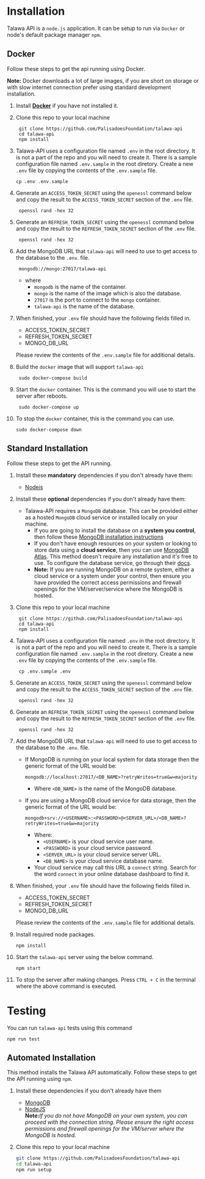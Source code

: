 # Installation

Talawa API is a `node.js` application. It can be setup to run via `Docker` or node's default package manager `npm`.

## Docker

Follow these steps to get the api running using Docker.

**Note:** Docker downloads a lot of large images, if you are short on storage or with slow internet connection prefer using standard development installation.

1. Install <strong>[Docker](https://docs.docker.com/get-docker/)</strong> if you have not installed it.
2. Clone this repo to your local machine

        git clone https://github.com/PalisadoesFoundation/talawa-api
        cd talawa-api
        npm install

3. Talawa-API uses a configuration file named `.env` in the root directory. It is not a part of the repo and you will need to create it. There is a sample configuration file named `.env.sample` in the root diretory. Create a new `.env` file by copying the contents of the `.env.sample` file.

       cp .env .env.sample

4. Generate an `ACCESS_TOKEN_SECRET` using the `openessl` command below and copy the result to the `ACCESS_TOKEN_SECRET` section of the `.env` file.

        openssl rand -hex 32

5. Generate an `REFRESH_TOKEN_SECRET` using the `openessl` command below and copy the result to the `REFRESH_TOKEN_SECRET` section of the `.env` file.

        openssl rand -hex 32

6. Add the MongoDB URL that `talawa-api` will need to use to get access to the database to the `.env`. file.

        mongodb://mongo:27017/talawa-api
      
   - where 
     - `mongodb` is the name of the container.
     - `mongo` is the name of the image which is also the database.
     - `27017` is the port to connect to the `mongo` container.
     - `talawa-api` is the name of the database.
   

7. When finished, your `.env` file should have the following fields filled in.

    - ACCESS_TOKEN_SECRET
    - REFRESH_TOKEN_SECRET
    - MONGO_DB_URL

    Please review the contents of the `.env.sample` file for additional details.

8. Build the `docker` image that will support `talawa-api`

        sudo docker-compose build

9. Start the `docker` container. This is the command you will use to start the server after reboots.

        sudo docker-compose up

10. To stop the `docker` container, this is the command you can use.

        sudo docker-compose down

## Standard Installation

Follow these steps to get the API running.

1. Install these **mandatory** dependencies if you don't already have them:
    - [Nodejs](https://nodejs.org/en/)
    
2. Install these **optional** dependencies if you don't already have them:
    - Talawa-API requires a `MongoDB` database. This can be provided either as a hosted `MongoDB` cloud service or installed locally on your machine.
       * If you are going to install the database on a **system you control**, then follow these [MongoDB installation instructions](https://docs.mongodb.com/manual/administration/install-community/) 
       * If you don't have enough resources on your system or looking to store data using a **cloud service**, then you can use [MongoDB Atlas](https://docs.atlas.mongodb.com/). This method doesn't require any installation and it's free to use. To configure the database service, go through their [docs](https://docs.atlas.mongodb.com/).
       * **Note:** If you are running MongoDB on a remote system, either a cloud service or a system under your control, then ensure you have provided the correct access permissions and firewall openings for the VM/server/service where the MongoDB is hosted.
3. Clone this repo to your local machine

        git clone https://github.com/PalisadoesFoundation/talawa-api
        cd talawa-api
        npm install

4. Talawa-API uses a configuration file named `.env` in the root directory. It is not a part of the repo and you will need to create it. There is a sample configuration file named `.env.sample` in the root diretory. Create a new `.env` file by copying the contents of the `.env.sample` file.

        cp .env.sample .env

5. Generate an `ACCESS_TOKEN_SECRET` using the `openessl` command below and copy the result to the `ACCESS_TOKEN_SECRET` section of the `.env` file.

        openssl rand -hex 32

6. Generate an `REFRESH_TOKEN_SECRET` using the `openessl` command below and copy the result to the `REFRESH_TOKEN_SECRET` section of the `.env` file.

        openssl rand -hex 32

7. Add the MongoDB URL that `talawa-api` will need to use to get access to the database to the `.env`. file.

    - If MongoDB is running on your local system for data storage then the generic format of the URL would be:

        ```
        mongodb://localhost:27017/<DB_NAME>?retryWrites=true&w=majority
        ```
        * Where `<DB_NAME>` is the name of the MongoDB database.

    - If you are using a MongoDB cloud service for data storage, then the generic format of the URL would be:

        ```
        mongodb+srv://<USERNAME>:<PASSWORD>@<SERVER_URL>/<DB_NAME>?retryWrites=true&w=majority
        ```
        
        * Where:
            - `<USERNAME>` is your cloud service user name.
            - `<PASSWORD>` is your cloud service password.
            - `<SERVER_URL>` is your cloud service server URL.
            - `<DB_NAME>` is your cloud service database name.
        * Your cloud service may call this URL a `connect` string. Search for the word `connect` in your online database dashboard to find it.

8. When finished, your `.env` file should have the following fields filled in.

    - ACCESS_TOKEN_SECRET
    - REFRESH_TOKEN_SECRET
    - MONGO_DB_URL

    Please review the contents of the `.env.sample` file for additional details.

9.  Install required node packages.

        npm install
 
10. Start the `talawa-api` server using the below command.

        npm start

11. To stop the server after making changes. Press `CTRL + C` in the terminal where the above command is executed.

# Testing
You can run `talawa-api` tests using this command
```
npm run test
```

## Automated Installation

This method installs the Talawa API automatically. Follow these steps to get the API running using ```npm```.

1. Install these dependencies if you don't already have them
   - [MongoDB](https://docs.mongodb.com/manual/administration/install-community/)
   - [NodeJS](https://nodejs.org/en/)<br>
   <strong>Note:</strong><em>If you do not have MongoDB on your own system, you can proceed with the connection string. Please ensure the right access permissions and firewall openings for the VM/server where the MongoDB is hosted.</em>
2. Clone this repo to your local machine

   ```sh
   git clone https://github.com/PalisadoesFoundation/talawa-api
   cd talawa-api
   npm run setup
   ```


